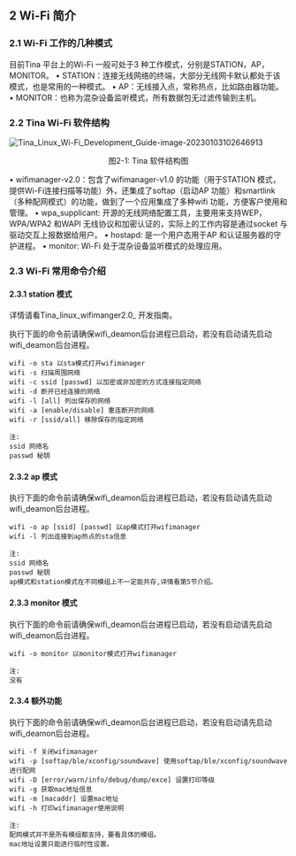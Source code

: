 ## 2 Wi-Fi 简介

### 2.1 Wi-Fi 工作的几种模式

目前Tina 平台上的Wi-Fi 一般可处于3 种工作模式，分别是STATION，AP，MONITOR。
• STATION：连接无线网络的终端，大部分无线网卡默认都处于该模式，也是常用的一种模式。
• AP：无线接入点，常称热点，比如路由器功能。
• MONITOR：也称为混杂设备监听模式，所有数据包无过滤传输到主机。

### 2.2 Tina Wi-Fi 软件结构

![Tina_Linux_Wi-Fi_Development_Guide-image-20230103102646913](https://cdn.staticaly.com/gh/DongshanPI/Docs-Photos@master/Tina-Sdk/Tina_Linux_Wi-Fi_Development_Guide-image-20230103102646913.png)

<center>图2-1: Tina 软件结构图</center>

• wifimanager-v2.0：包含了wifimanager-v1.0 的功能（用于STATION 模式，提供Wi-Fi连接扫描等功能）外，还集成了softap（启动AP 功能）和smartlink（多种配网模式）的功能，做到了一个应用集成了多种wifi 功能，方便客户使用和管理。
• wpa_supplicant: 开源的无线网络配置工具，主要用来支持WEP，WPA/WPA2 和WAPI 无线协议和加密认证的，实际上的工作内容是通过socket 与驱动交互上报数据给用户。
• hostapd: 是一个用户态用于AP 和认证服务器的守护进程。
• monitor: Wi-Fi 处于混杂设备监听模式的处理应用。

### 2.3 Wi-Fi 常用命令介绍

#### 2.3.1 station 模式

详情请看Tina_linux_wifimanger2.0_ 开发指南。

执行下面的命令前请确保wifi_deamon后台进程已启动，若没有启动请先启动wifi_deamon后台进程。

```
wifi -o sta 以sta模式打开wifimanager
wifi -s 扫描周围网络
wifi -c ssid [passwd] 以加密或非加密的方式连接指定网络
wifi -d 断开已经连接的网络
wifi -l [all] 列出保存的网络
wifi -a [enable/disable] 重连断开的网络
wifi -r [ssid/all] 移除保存的指定网络
```

```
注:
ssid 网络名
passwd 秘钥
```



#### 2.3.2 ap 模式

执行下面的命令前请确保wifi_deamon后台进程已启动，若没有启动请先启动wifi_deamon后台进程。

```
wifi -o ap [ssid] [passwd] 以ap模式打开wifimanager
wifi -l 列出连接到ap热点的sta信息
```

```
注:
ssid 网络名
passwd 秘钥
ap模式和station模式在不同模组上不一定能共存,详情看第5节介绍。
```



#### 2.3.3 monitor 模式

执行下面的命令前请确保wifi_deamon后台进程已启动，若没有启动请先启动wifi_deamon后台进程。

```
wifi -o monitor 以monitor模式打开wifimanager
```

```
注:
没有
```

#### 2.3.4 额外功能

执行下面的命令前请确保wifi_deamon后台进程已启动，若没有启动请先启动wifi_deamon后台进程。

```
wifi -f 关闭wifimanager
wifi -p [softap/ble/xconfig/soundwave] 使用softap/ble/xconfig/soundwave进行配网
wifi -D [error/warn/info/debug/dump/exce] 设置打印等级
wifi -g 获取mac地址信息
wifi -m [macaddr] 设置mac地址
wifi -h 打印wifimanager使用说明
```

```
注:
配网模式并不是所有模组都支持，要看具体的模组。
mac地址设置只能进行临时性设置。
```

